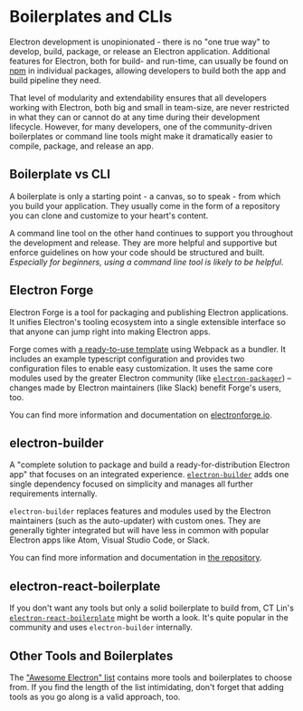 # Boilerplates and CLIs

Electron development is unopinionated - there is no "one true way" to develop,
build, package, or release an Electron application. Additional features for
Electron, both for build- and run-time, can usually be found on
[npm](https://www.npmjs.com/search?q=electron) in individual packages, allowing developers to build both
the app and build pipeline they need.

That level of modularity and extendability ensures that all developers working
with Electron, both big and small in team-size, are never restricted in what
they can or cannot do at any time during their development lifecycle. However,
for many developers, one of the community-driven boilerplates or command line
tools might make it dramatically easier to compile, package, and release an
app.

## Boilerplate vs CLI

A boilerplate is only a starting point - a canvas, so to speak - from which
you build your application. They usually come in the form of a repository you
can clone and customize to your heart's content.

A command line tool on the other hand continues to support you throughout the
development and release. They are more helpful and supportive but enforce
guidelines on how your code should be structured and built. *Especially for
beginners, using a command line tool is likely to be helpful*.

## Electron Forge

Electron Forge is a tool for packaging and publishing Electron applications. It unifies Electron's tooling ecosystem
into a single extensible interface so that anyone can jump right into making Electron apps.

Forge comes with [a ready-to-use template](https://electronforge.io/templates) using Webpack as a bundler. It includes an example typescript configuration and provides two configuration files to enable easy customization. It uses the same core modules used by the
greater Electron community (like [`electron-packager`](https://github.com/electron/electron-packager)) –
changes made by Electron maintainers (like Slack) benefit Forge's users, too.

You can find more information and documentation on [electronforge.io](https://electronforge.io/).

## electron-builder

A "complete solution to package and build a ready-for-distribution Electron app"
that focuses on an integrated experience. [`electron-builder`](https://github.com/electron-userland/electron-builder) adds one
single dependency focused on simplicity and manages all further requirements
internally.

`electron-builder` replaces features and modules used by the Electron
maintainers (such as the auto-updater) with custom ones. They are generally
tighter integrated but will have less in common with popular Electron apps
like Atom, Visual Studio Code, or Slack.

You can find more information and documentation in [the repository](https://github.com/electron-userland/electron-builder).

## electron-react-boilerplate

If you don't want any tools but only a solid boilerplate to build from,
CT Lin's [`electron-react-boilerplate`](https://github.com/chentsulin/electron-react-boilerplate) might be worth
a look. It's quite popular in the community and uses `electron-builder`
internally.

## Other Tools and Boilerplates

The ["Awesome Electron" list](https://github.com/sindresorhus/awesome-electron#boilerplates) contains more tools and boilerplates
to choose from. If you find the length of the list intimidating, don't
forget that adding tools as you go along is a valid approach, too.
